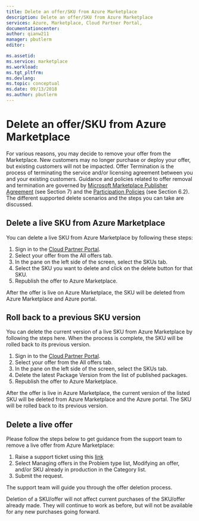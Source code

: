 ```yaml
---
title: Delete an offer/SKU from Azure Marketplace
description: Delete an offer/SKU from Azure Marketplace
services: Azure, Marketplace, Cloud Partner Portal, 
documentationcenter:
author: qianw211
manager: pbutlerm  
editor:

ms.assetid: 
ms.service: marketplace
ms.workload: 
ms.tgt_pltfrm: 
ms.devlang: 
ms.topic: conceptual
ms.date: 09/13/2018
ms.author: pbutlerm
---
```



Delete an offer/SKU from Azure Marketplace 
==========================================

For various reasons, you may decide to remove your offer from the
Marketplace. New customers may no longer
purchase or deploy your offer, but existing customers will not be impacted.
Offer Termination is the process of terminating the service and/or
licensing agreement between you and your existing customers. Guidance
and policies related to offer removal and termination are governed by
[Microsoft Marketplace Publisher
Agreement](https://go.microsoft.com/fwlink/?LinkID=699560) (see Section
7) and the [Participation
Policies](https://azure.microsoft.com/support/legal/marketplace/participation-policies/)
(see Section 6.2). The different supported
delete scenarios and the steps you can take are discussed.

Delete a live SKU from Azure Marketplace 
----------------------------------------

You can delete a live SKU from Azure Marketplace by following these
steps:

1.  Sign in to the [Cloud Partner
    Portal](http://cloudpartner.azure.com).
2.  Select your offer from the All offers tab.
3.  In the pane on the left side of the screen, select the SKUs tab.
4.  Select the SKU you want to delete and click on the delete
    button for that SKU.
5.  Republish the offer to Azure Marketplace.

After the offer is live on Azure Marketplace, the SKU will be deleted
from Azure Marketplace and Azure portal.

Roll back to a previous SKU version 
----------------------------------

You can delete the current version of a live SKU from Azure Marketplace
by following the steps here. When the process is complete, the SKU will
be rolled back to its previous version.

1.  Sign in to the [Cloud Partner
    Portal](http://cloudpartner.azure.com).
2.  Select your offer from the All offers tab.
3.  In the pane on the left side of the screen, select the SKUs tab.
4.  Delete the latest Package Version from the list of published
    packages.
5.  Republish the offer to Azure Marketplace.

After the offer is live in Azure Marketplace, the current version of the
listed SKU will be deleted from Azure Marketplace and the Azure portal.
The SKU will be rolled back to its previous version.

Delete a live offer 
-------------------

Please follow the steps below to get
guidance from the support team to remove a live offer from Azure
Marketplace:

1.  Raise a support ticket using this
    [link](https://go.microsoft.com/fwlink/?linkid=844975)
2.  Select Managing offers in the Problem type list, Modifying an
    offer, and/or SKU already in production in the Category list.
3.  Submit the request.

The support team will guide you through the offer deletion process.

Deletion of a SKU/offer will not affect current purchases of
the SKU/offer already made. They will continue to work as before, but
will not be available for any new purchases going forward.
